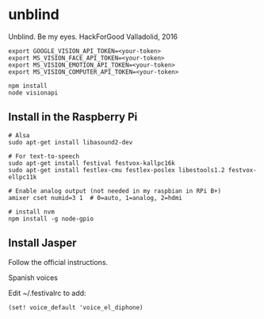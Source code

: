 # unblind

Unblind. Be my eyes. HackForGood Valladolid, 2016

```
export GOOGLE_VISION_API_TOKEN=<your-token>
export MS_VISION_FACE_API_TOKEN=<your-token>
export MS_VISION_EMOTION_API_TOKEN=<your-token>
export MS_VISION_COMPUTER_API_TOKEN=<your-token>

npm install
node visionapi
```

## Install in the Raspberry Pi

```
# Alsa
sudo apt-get install libasound2-dev

# For text-to-speech
sudo apt-get install festival festvox-kallpc16k
sudo apt-get install festlex-cmu festlex-poslex libestools1.2 festvox-ellpc11k

# Enable analog output (not needed in my raspbian in RPi B+)
amixer cset numid=3 1  # 0=auto, 1=analog, 2=hdmi
```
```
# install nvm
npm install -g node-gpio
```

## Install Jasper

Follow the official instructions.

Spanish voices

Edit ~/.festivalrc to add:

```
(set! voice_default 'voice_el_diphone)
```
